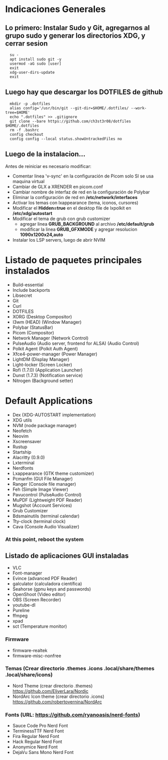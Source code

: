 # Indicaciones Generales

## Lo primero: Instalar Sudo y Git, agregarnos al grupo sudo y generar los directorios XDG, y cerrar sesion
      su -
      apt install sudo git -y
      usermod -aG sudo [user]
      exit
      xdg-user-dirs-update
      exit

## Luego hay que descargar los DOTFILES de github
      mkdir -p .dotfiles
      alias config='/usr/bin/git --git-dir=$HOME/.dotfiles/ --work-tree=$HOME'
      echo ".dotfiles" >> .gitignore
      git clone --bare https://github.com/ch3st3r08/dotfiles $HOME/.dotfiles
      rm -f .bashrc
      config checkout
      config config --local status.showUntrackedFiles no

## Luego de la instalacion...
Antes de reiniciar es necesario modificar:
- Comentar linea 'v-sync' en la configuración de Picom solo SI se usa maquina virtual
- Cambiar de GLX a XRENDER en picom.conf
- Cambiar nombre de interfaz de red en la configuración de Polybar
- Eliminar la configuración de red en **/etc/network/interfaces**
- Activar los temas con lxappearance (tema, iconos, cursores)
- Modificar el **Hidden=true** en el desktop file de lxpolkit en **/etc/xdg/autostart**
- Modificar el tema de grub con grub customizer
  - agregar linea **GRUB_BACKGROUND** al archivo **/etc/default/grub**
  - modificar la linea **GRUB_GFXMODE** y agregar resolucion **1090x1200x24,auto**
- Instalar los LSP servers, luego de abrir NVIM

# Listado de paquetes principales instalados
- Build-essential
- Include backports
- Libsecret
- Git
- Curl
- DOTFILES
- XORG (Desktop Compositor)
- I3wm (HEAD) (Window Manager)
- Polybar (StatusBar)
- Picom (Compositor)
- Network Manager (Network Control)
- PulseAudio (Audio server, frontend for ALSA) (Audio Control)
- Polkit Agent (Polkit Auth Agent)
- Xfce4-power-manager (Power Manager)
- LightDM (Display Manager)
- Light-locker (Screen Locker)
- Rofi (1.7.0) (Application Launcher)
- Dunst (1.7.3) (Notification service)
- Nitrogen (Background setter)

# Default Applications
- Dex (XDG-AUTOSTART implementation)
- XDG utils
- NVM (node package manager)
- Neofetch
- Neovim
- Xscreensaver
- Rustup
- Startship
- Alacritty (0.9.0)
- Lxterminal
- Nerdfonts
- Lxappearance (GTK theme customizer)
- Pcmanfm (GUI File Manager)
- Ranger (Console file manager)
- Feh (Simple Image Viewer)
- Pavucontrol (PulseAudio Control)
- MuPDF (Lightweight PDF Reader)
- Mugshot (Account Services)
- Grub Customizer
- Bdsmainutils (terminal calendar)
- Tty-clock (terminal clock)
- Cava (Console Audio Visualizer)

### At this point, reboot the system

## Listado de aplicaciones GUI instaladas
- VLC
- Font-manager
- Evince (advanced PDF Reader)
- galculator (calculadora científica)
- Seahorse (gpnu keys and passwords)
- OpenShoot (Video editor)
- OBS (Screen Recorder)
- youtube-dl
- Pureline
- ffmpeg
- xpad
- sct (Temperature monitor)

### Firmware 
- firmware-realtek
- firmware-misc-nonfree

### Temas (Crear directorio .themes .icons .local/share/themes .local/share/icons)
- Nord Theme (crear directorio .themes) https://github.com/EliverLara/Nordic
- NordArc Icon theme (crear directorio .icons) https://github.com/robertovernina/NordArc

### Fonts (URL: https://github.com/ryanoasis/nerd-fonts)
- Sauce Code Pro Nerd Font
- TerminessTTF Nerd Font
- Fira Regular Nerd Font
- Hack Regular Nerd Font
- Anonymice Nerd Font
- DejaVu Sans Mono Nerd Font
